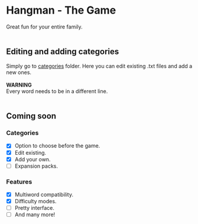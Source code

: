 # Hangman - The Game
Great fun for your entire family.<br /><br />

## Editing and adding categories
Simply go to [categories](/hangman-the-game/Categories) folder.
Here you can edit existing .txt files and add a new ones.<br /><br />
**WARNING**<br />
Every word needs to be in a different line.<br /><br />
## Coming soon<br />
### Categories
- [x] Option to choose before the game.
- [x] Edit existing.
- [x] Add your own.
- [ ] Expansion packs.
### Features
- [x] Multiword compatibility.
- [x] Difficulty modes.
- [ ] Pretty interface.
- [ ] And many more!

